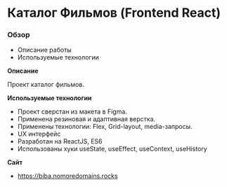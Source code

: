 # Каталог Фильмов (Frontend React)

### Обзор

* Описание работы
* Используемые технологии

**Описание**

Проект каталог фильмов.

**Используемые технологии**

* Проект сверстан из макета в Figma.
* Применена резиновая и адаптивная верстка.
* Применены технологии: Flex, Grid-layout, media-запросы.
* UX интерфейс
* Разработан на ReactJS, ES6
* Использованы хуки useState, useEffect, useContext, useHistory

**Сайт**

* https://biba.nomoredomains.rocks
